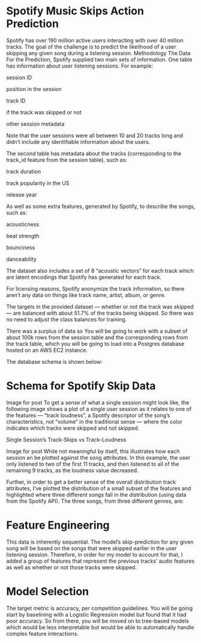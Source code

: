 # Spotify Music Skips Action Prediction

Spotify has over 190 million active users interacting with over 40 million tracks.
The goal of the challenge is to predict the likelihood of a user skipping any given song during a listening session.
Methodology
The Data
For the Prediction, Spotify supplied two main sets of information. One table has information about user listening sessions. For example:

session ID

position in the session

track ID

if the track was skipped or not

other session metadata

Note that the user sessions were all between 10 and 20 tracks long and didn’t include any identifiable information about the users.

The second table has metadata about the tracks (corresponding to the track_id feature from the session table), such as:

track duration

track popularity in the US

release year

As well as some extra features, generated by Spotify, to describe the songs, such as:

acousticness

beat strength

bounciness

danceability

The dataset also includes a set of 8 “acoustic vectors” for each track which are latent encodings that Spotify has generated for each track.

For licensing reasons, Spotify anonymize the track information, so there aren’t any data on things like track name, artist, album, or genre.

The targets in the provided dataset — whether or not the track was skipped — are balanced with about 51.7% of the tracks being skipped. So there was no need to adjust the class balances for training.

There was a surplus of data so You will be going to work with a subset of about 100k rows from the session table and the corresponding rows from the track table, which you will be going to load into a Postgres database hosted on an AWS EC2 instance. 

The database schema is shown below:

# Schema for Spotify Skip Data

Image for post
To get a sense of what a single session might look like, the following image shows a plot of a single user session as it relates to one of the features — “track loudness”, a Spotify descriptor of the song’s characteristics, not “volume” in the traditional sense — where the color indicates which tracks were skipped and not skipped.

Single Session’s Track-Skips vs Track-Loudness

Image for post
While not meaningful by itself, this illustrates how each session an be plotted against the song attributes. In this example, the user only listened to two of the first 11 tracks, and then listened to all of the remaining 9 tracks, as the loudness value decreased.

Further, in order to get a better sense of the overall distribution track attributes, I’ve plotted the distribution of a small subset of the features and highlighted where three different songs fall in the distribution (using data from the Spotify API). The three songs, from three different genres, are:

# Feature Engineering
This data is inherently sequential. The model’s skip-prediction for any given song will be based on the songs that were skipped earlier in the user listening session. Therefore, in order for my model to account for that, I added a group of features that represent the previous tracks’ audio features as well as whether or not those tracks were skipped.

# Model Selection
The target metric is accuracy, per competition guidelines.
You will be going start by baselining with a Logistic Regression model but found that it had poor accuracy. So from there, you will be moved on to tree-based models which would be less interpretable but would be able to automatically handle complex feature interactions.
